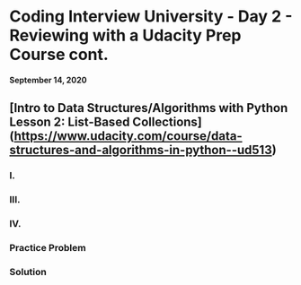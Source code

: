 # Coding Interview University - Day 2 - Reviewing with a Udacity Prep Course cont.

#### September 14, 2020


## [Intro to Data Structures/Algorithms with Python Lesson 2: List-Based Collections] (https://www.udacity.com/course/data-structures-and-algorithms-in-python--ud513)


### I. 
### III. 

### IV. 

### Practice Problem

### Solution
